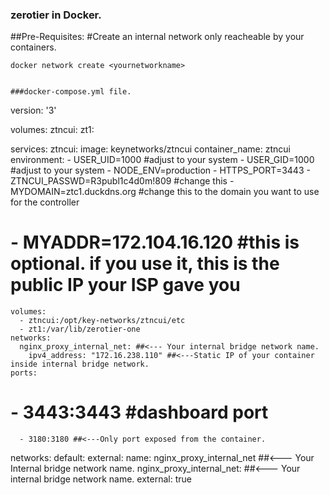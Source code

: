 ### zerotier in Docker.

##Pre-Requisites:
#Create an internal network only reacheable by your containers.
```
docker network create <yournetworkname>


###docker-compose.yml file.

```  
version: '3'

volumes:
  ztncui:
  zt1:

services:
  ztncui:
    image: keynetworks/ztncui
    container_name: ztncui
    environment:
      - USER_UID=1000 #adjust to your system
      - USER_GID=1000 #adjust to your system
      - NODE_ENV=production
      - HTTPS_PORT=3443
      - ZTNCUI_PASSWD=R3publ1c4d0m!809  #change this
      - MYDOMAIN=ztc1.duckdns.org #change this to the domain you want to use for the controller
#      - MYADDR=172.104.16.120 #this is optional. if you use it, this is the public IP your ISP gave you
    volumes:
      - ztncui:/opt/key-networks/ztncui/etc
      - zt1:/var/lib/zerotier-one
    networks:
      nginx_proxy_internal_net: ##<--- Your internal bridge network name.
        ipv4_address: "172.16.238.110" ##<---Static IP of your container inside internal bridge network.
    ports:
 #     - 3443:3443 #dashboard port
      - 3180:3180 ##<---Only port exposed from the container.

networks:
  default:
    external:
      name: nginx_proxy_internal_net ##<--- Your Internal bridge network name.
  nginx_proxy_internal_net: ##<--- Your internal bridge network name.
    external: true


